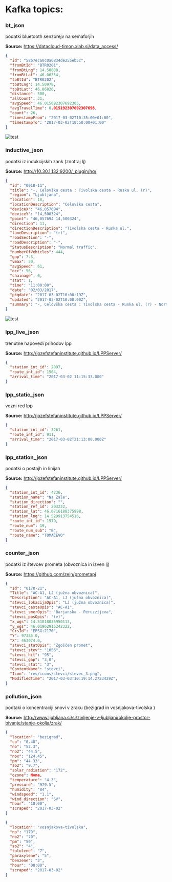 # Kafka topics:

### bt_json

podatki bluetooth senzorejv na semaforjih

**Source:**  https://datacloud-timon.xlab.si/data_access/

```json
{
  "id": "58b7eca0c0a6834de255eb5c",
  "fromBtId": "BTR0201",
  "fromBtLng": 14.50808,
  "fromBtLat": 46.06354,
  "toBtId": "BTR0202",
  "toBtLng": 14.50978,
  "toBtLat": 46.06826,
  "distance": 500,
  "allCount": 31,
  "avgSpeed": 46.015692307692305,
  "avgTravelTime": 0.015192307692307698,
  "count": 26,
  "timestampFrom": "2017-03-02T10:35:00+01:00",
  "timestampTo": "2017-03-02T10:50:00+01:00"
}
```

![test](bt/image/bt_lj.png)

### inductive_json

podatki iz indukcijskih zank (znotraj lj)

**Source:**  http://10.30.1.132:9200/_plugin/hq/
 
```json
{
  "id": "0018-11",
  "title": "-, Celovška cesta : Tivolska cesta - Ruska ul. (r)",
  "region": "Ljubljana",
  "location": 18,
  "locationDescription": "Celovška cesta",
  "deviceX": "46,057694",
  "deviceY": "14,500324",
  "point": "46,057694 14,500324",
  "direction": 11,
  "directionDescription": "Tivolska cesta - Ruska ul.",
  "laneDescription": "(r)",
  "roadSection": "-",
  "roadDescription": "-",
  "StatusDescription": "Normal traffic",
  "numberOfVehicles": 444,
  "gap": 7.3,
  "vmax": 50,
  "avgSpeed": 61,
  "occ": 56,
  "chainage": 0,
  "stat": 1,
  "time": "11:00:00",
  "date": "02/03/2017",
  "pkgdate": "2017-03-02T10:00:19Z",
  "updated": "2017-03-02T10:00:00Z",
  "summary": "-, Celovška cesta : Tivolska cesta - Ruska ul. (r) - Normal traffic (444 vehicles/h, avg. speed=61km/h, avg. gap=7.3s, occupancy=5.6%)",
}
``` 

![test](inductive/image/inductive.png)

### lpp_live_json 
trenutne napovedi prihodov lpp

**Source:**  http://jozefstefaninstitute.github.io/LPPServer/

```json
{
  "station_int_id": 2097,
  "route_int_id": 1564,
  "arrival_time": "2017-03-02 11:15:33.000"
}
```


### lpp_static_json 
vozni red lpp

**Source:**  http://jozefstefaninstitute.github.io/LPPServer/

```json
{
  "station_int_id": 3261,
  "route_int_id": 911,
  "arrival_time": "2017-03-02T21:13:00.000Z"
}
```


### lpp_station_json 
podatki o postajh in linijah

**Source:**  http://jozefstefaninstitute.github.io/LPPServer/

```json
{
  "station_int_id": 4236,
  "station_name": "Na Žale",
  "station_direction": "",
  "station_ref_id": 203232,
  "station_lat": 46.0716188375998,
  "station_lng": 14.529913754516,
  "route_int_id": 1579,
  "route_num": 19,
  "route_num_sub": "B",
  "route_name": "TOMAČEVO"
}
```


### counter_json 
podatki iz števcev prometa (obvoznica in izven lj)

**Source:**  https://github.com/zejn/prometapi

```json
{
  "Id": "0178-21",
  "Title": "AC-A1, LJ (južna obvoznica)",
  "Description": "AC-A1, LJ (južna obvoznica)",
  "stevci_lokacijaOpis": "LJ (južna obvoznica)",
  "stevci_cestaOpis": "AC-A1",
  "stevci_smerOpis": "Barjanska - Peruzzijeva",
  "stevci_pasOpis": "(v)",
  "x_wgs": 14.51818035950113,
  "y_wgs": 46.01962915242322,
  "CrsId": "EPSG:2170",
  "Y": 97385.0,
  "X": 463074.0,
  "stevci_statOpis": "Zgoščen promet",
  "stevci_stev": "1056",
  "stevci_hit": "95",
  "stevci_gap": "3,0",
  "stevci_stat": "3",
  "ContentName": "stevci",
  "Icon": "res/icons/stevci/stevec_3.png",
  "ModifiedTime": "2017-03-03T10:19:14.2723429Z",
}
```

### pollution_json 
podtaki o koncentraciji snovi v zraku (bezigrad in vosnjakova-tivolska )

**Source:**  http://www.ljubljana.si/si/zivljenje-v-ljubljani/okolje-prostor-bivanje/stanje-okolja/zrak/

```json
{
  "location": "bezigrad",
  "co": "0.48",
  "no": "52.3",
  "no2": "44.5",
  "nox": "124.45",
  "pm": "44.33",
  "so2": "9.7",
  "solar_radiation": "172",
  "ozone": None,
  "temperature": "4.3",
  "pressure": "979.5",
  "humidity": "84",
  "windspeed": "1.1",
  "wind_direction": "SV",
  "hour": "10:00",
  "scraped": "2017-03-02"
}
```

```json
{
  "location": "vosnjakova-tivolska",
  "no": "179",
  "no2": "70",
  "pm": "50",
  "so2": "4",
  "tolulene": "7",
  "paraxylene": "5",
  "benzene": "3",
  "hour": "08:00",
  "scraped": "2017-03-02"
}
```

